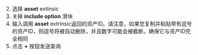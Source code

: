 2. 选择 **asset** extinsic
3. 关掉 **include option** 滑块
4. 输入调用 **asset** extrinsic返回的资产ID。请注意，如果您复制并粘贴带有逗号的资产ID，则逗号将被自动删除，并且数字可能会被截断。确保它与资产ID完全相同
5. 点击 **+** 按钮发送查询